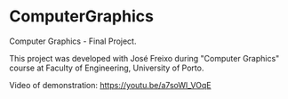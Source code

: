 # ComputerGraphics 

Computer Graphics - Final Project.

This project was developed with José Freixo during "Computer Graphics" course at Faculty of Engineering, University of Porto.

Video of demonstration: https://youtu.be/a7soWl_VOqE
